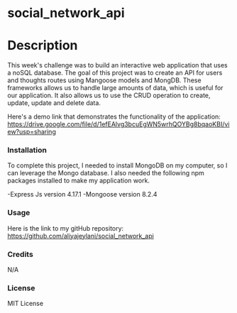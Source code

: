 # social_network_api

# Description
  This week's challenge was to build an interactive web application that uses a noSQL database. The goal of this project was to create an API for users and thoughts routes using Mangoose models and MongDB. These frameworks allows us to handle large amounts of data, which is useful for our application. It also allows us to use the CRUD operation to create, update, update and delete data. 

  Here's a demo link that demonstrates the functionality of the application: https://drive.google.com/file/d/1efEAlvg3bcuEgWN5wrhQOYBg8bqaoKBI/view?usp=sharing


  ### Installation
  To complete this project, I needed to install MongoDB on my computer, so I can leverage the Mongo database. I also needed the following npm packages installed to make my application work.
   

   -Express Js version 4.17.1
   -Mongoose version 8.2.4
 


  ### Usage

  Here is the link to my gitHub repository: https://github.com/aliyajeylani/social_network_api

  ### Credits
  
  N/A

  ### License

  MIT License 

 
 